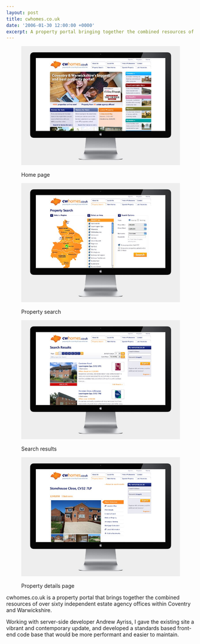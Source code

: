 ```yaml
---
layout: post
title: cwhomes.co.uk
date: '2006-01-30 12:00:00 +0000'
excerpt: A property portal bringing together the combined resources of over sixty independent estate agency offices within Coventry and Warwickshire.
---
```

<div class="slides">
    <figure>
        <img src="/assets/portfolio/cwhomes/0.jpg" alt=""/>
        <figcaption>
            <p>Home page</p>
        </figcaption>
    </figure>
    <figure>
        <img src="/assets/portfolio/cwhomes/1.jpg" alt=""/>
        <figcaption>
            <p>Property search</p>
        </figcaption>
    </figure>
    <figure>
        <img src="/assets/portfolio/cwhomes/2.jpg" alt=""/>
        <figcaption>
            <p>Search results</p>
        </figcaption>
    </figure>
    <figure>
        <img src="/assets/portfolio/cwhomes/3.jpg" alt=""/>
        <figcaption>
            <p>Property details page</p>
        </figcaption>
    </figure>
</div>

cwhomes.co.uk is a property portal that brings together the combined resources of over sixty independent estate agency offices within Coventry and Warwickshire.

Working with server-side developer Andrew Ayriss, I gave the existing site a vibrant and contemporary update, and developed a standards based front-end code base that would be more performant and easier to maintain.